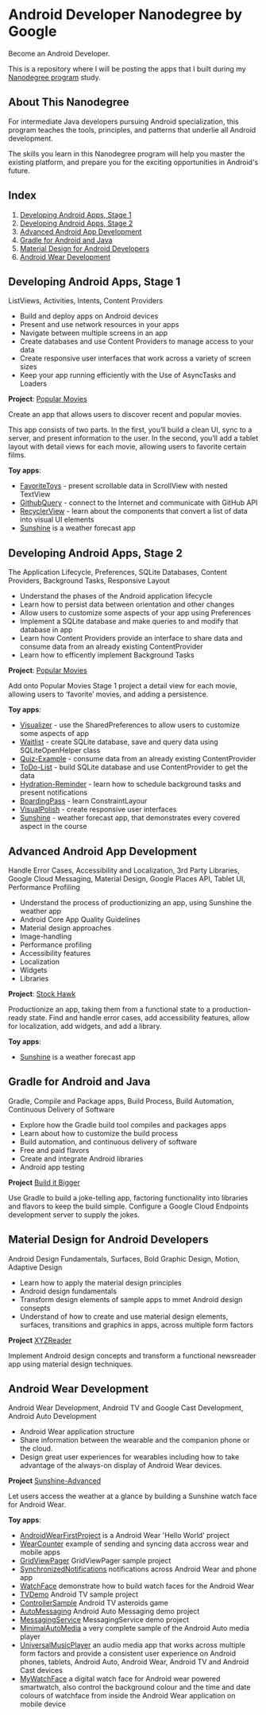# Android Developer Nanodegree by Google
Become an Android Developer.

This is a repository where I will be posting the apps that I built during my [Nanodegree program](https://www.udacity.com/course/android-developer-nanodegree-by-google--nd801) study.

## About This Nanodegree

For intermediate Java developers pursuing Android specialization, this program teaches the tools, principles, and patterns that underlie all Android development.

The skills you learn in this Nanodegree program will help you master the existing platform, and prepare you for the exciting opportunities in Android's future.

## Index

1. [Developing Android Apps, Stage 1](#developing-android-apps-stage-1)
2. [Developing Android Apps, Stage 2](#developing-android-apps-stage-2)
3. [Advanced Android App Development](#advanced-android-app-development)
4. [Gradle for Android and Java](#gradle-for-android-and-java)
5. [Material Design for Android Developers](#material-design-for-android-developers)
6. [Android Wear Development](#android-wear-development)

## Developing Android Apps, Stage 1
ListViews, Activities, Intents, Content Providers

- Build and deploy apps on Android devices
- Present and use network resources in your apps
- Navigate between multiple screens in an app
- Create databases and use Content Providers to manage access to your data
- Create responsive user interfaces that work across a variety of screen sizes
- Keep your app running efficiently with the Use of AsyncTasks and Loaders

**Project**: [Popular Movies](https://github.com/vanyaland/Popular-Movies)

Create an app that allows users to discover recent and popular movies.

This app consists of two parts. In the first, you’ll build a clean UI, sync to a server, and present information to the user. In the second, you’ll add a tablet layout with detail views for each movie, allowing users to favorite certain films.

**Toy apps**:

- [FavoriteToys](../master/FavoriteToys) - present scrollable data in ScrollView with nested TextView
- [GithubQuery](../master/GithubQuery) - connect to the Internet and communicate with GitHub API
- [RecyclerView](../master/RecyclerView) - learn about the components that convert a list of data into visual UI elements
- [Sunshine](../master/Sunshine) is a weather forecast app

## Developing Android Apps, Stage 2
The Application Lifecycle, Preferences, SQLite Databases, Content Providers,
Background Tasks, Responsive Layout

- Understand the phases of the Android application lifecycle
- Learn how to persist data between orientation and other changes
- Allow users to customize some aspects of your app using Preferences
- Implement a SQLite database and make queries to and modify that database in app
- Learn how Content Providers provide an interface to share data and consume data from an already existing ContentProvider
- Learn how to efficently implement Background Tasks

**Project**: [Popular Movies](https://github.com/vanyaland/Popular-Movies)

Add onto Popular Movies Stage 1 project a detail view for each movie, allowing users to ‘favorite’ movies, and adding a persistence.

**Toy apps**:

- [Visualizer](../master/Visualizer) - use the SharedPreferences to allow users to customize some aspects of app
- [Waitlist](../master/Waitlist) - create SQLite database, save and query data using SQLiteOpenHelper class
- [Quiz-Example](../master/Quiz-Example) - consume data from an already existing ContentProvider
- [ToDo-List](../master/ToDo-List) - build SQLite database and use ContentProvider to get the data
- [Hydration-Reminder](../master/Hydration-Reminder) - learn how to schedule background tasks and present notifications
- [BoardingPass](../master/BoardingPass) - learn ConstraintLayour
- [VisualPolish](../master/VisualPolish) - create responsive user interfaces 
- [Sunshine](../master/Sunshine) - weather forecast app, that demonstrates every covered aspect in the course

## Advanced Android App Development
Handle Error Cases, Accessibility and Localization, 3rd Party Libraries, Google Cloud Messaging, Material Design, Google Places API, Tablet UI, Performance Profiling

- Understand the process of productionizing an app, using Sunshine the weather app
- Android Core App Quality Guidelines
- Material design approaches
- Image-handling
- Performance profiling
- Accessibility features
- Localization
- Widgets
- Libraries

**Project**: [Stock Hawk](https://github.com/vanyaland/StockHawk)

Productionize an app, taking them from a functional state to a production-ready state. Find and handle error cases, add accessibility features, allow for localization, add widgets, and add a library.

**Toy apps**:

- [Sunshine](../master/Sunshine) is a weather forecast app

## Gradle for Android and Java
Gradle, Compile and Package apps, Build Process, Build Automation, Continuous Delivery of Software

- Explore how the Gradle build tool compiles and packages apps
- Learn about how to customize the build process
- Build automation, and continuous delivery of software
- Free and paid flavors
- Create and integrate Android libraries
- Android app testing

**Project** [Build it Bigger](../master/Build-it-Bigger)

Use Gradle to build a joke-telling app, factoring functionality into libraries and flavors to keep the build simple.
Configure a Google Cloud Endpoints development server to supply the jokes.

## Material Design for Android Developers
Android Design Fundamentals, Surfaces, Bold Graphic Design, Motion, Adaptive Design

- Learn how to apply the material design principles
- Android design fundamentals
- Transform design elements of sample apps to mmet Android design consepts
- Understand of how to create and use material design elements, surfaces, transitions and graphics in apps, across multiple form factors

**Project** [XYZReader](https://github.com/vanyaland/XYZReader)

Implement Android design concepts and transform a functional newsreader app using material design techniques.

## Android Wear Development
Android Wear Development, Android TV and Google Cast Development, Android Auto Development

- Android Wear application structure
- Share information between the wearable and the companion phone or the cloud.
- Design great user experiences for wearables including how to take advantage of the always-on display of Android Wear devices.

**Project** [Sunshine-Advanced](../master/Sunshine-Advanced)

Let users access the weather at a glance by building a Sunshine watch face for Android Wear.


**Toy apps**:

- [AndroidWearFirstProject](../master/AndroidWearFirstProject) is a Android Wear 'Hello World' project
- [WearCounter](../master/WearCounter) example of sending and syncing data accross wear and mobile apps
- [GridViewPager](../master/GridViewPager) GridViewPager sample project
- [SynchronizedNotifications](../master/SynchronizedNotifications) notifications across Android Wear and phone app
- [WatchFace](../master/WatchFace) demonstrate how to build watch faces for the Android Wear
- [TVDemo](../master/TVDemo) Android TV sample project
- [ControllerSample](../master/ControllerSample) Android TV asteroids game
- [AutoMessaging](../master/AutoMessaging) Android Auto Messaging demo project
- [MessagingService](../master/MessagingService) MessagingService demo project
- [MinimalAutoMedia](../master/MinimalAutoMedia) a very complete sample of the Android Auto media player
- [UniversalMusicPlayer](../master/UniversalMusicPlayer) an audio media app that works across multiple form factors and provide a consistent user experience on Android phones, tablets, Android Auto, Android Wear, Android TV and Android Cast devices
- [MyWatchFace](../master/MyWatchFace) a digital watch face for Android wear powered smartwatch, also control the background colour and the time and date colours of watchface from inside the Android Wear application on mobile device
